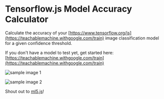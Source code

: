 # Tensorflow.js Model Accuracy Calculator

Calculate the accuracy of your [https://www.tensorflow.org/js](https://teachablemachine.withgoogle.com/train) image classification model for a given confidence threshold.

If you don't have a model to test yet, get started here: [https://teachablemachine.withgoogle.com/train](https://teachablemachine.withgoogle.com/train)

![sample image 1](https://i.postimg.cc/8CFqqHZs/Screen-Shot-2020-04-26-at-10-17-08-AM.png "Sample Screenshot 1")

![sample image 2](https://i.postimg.cc/Vs93Q5W9/Screen-Shot-2020-04-26-at-10-30-14-AM.png "Sample Screenshot 2")

Shout out to [ml5.js](https://ml5js.org/)!
